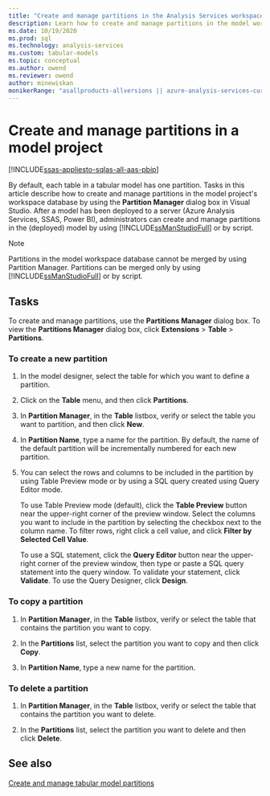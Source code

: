 ```yaml
---
title: "Create and manage partitions in the Analysis Services workspace database | Microsoft Docs"
description: Learn how to create and manage partitions in the model workspace database by using the Partition Manager dialog box in SQL Server Data Tools.
ms.date: 10/19/2020
ms.prod: sql
ms.technology: analysis-services
ms.custom: tabular-models
ms.topic: conceptual
ms.author: owend
ms.reviewer: owend
author: minewiskan
monikerRange: "asallproducts-allversions || azure-analysis-services-current || power-bi-premium-current || >= sql-analysis-services-2016"
---
```

# Create and manage partitions in a model project

[!INCLUDE[ssas-appliesto-sqlas-all-aas-pbip](../includes/ssas-appliesto-sqlas-all-aas-pbip.md)]

By default, each table in a tabular model has one partition. Tasks in this article describe how to create and manage partitions in the model project's workspace database by using the **Partition Manager** dialog box in Visual Studio. After a model has been deployed to a server (Azure Analysis Services, SSAS, Power BI), administrators can create and manage partitions in the (deployed) model by using [!INCLUDE[ssManStudioFull](../includes/ssmanstudiofull-md.md)] or by script.
  
> [!NOTE]  
> Partitions in the model workspace database cannot be merged by using Partition Manager. Partitions can be merged only by using [!INCLUDE[ssManStudioFull](../includes/ssmanstudiofull-md.md)] or by script.  
  
## Tasks

To create and manage partitions, use the **Partitions Manager** dialog box. To view the **Partitions Manager** dialog box, click **Extensions** > **Table** > **Partitions**.  
  
### To create a new partition  
  
1. In the model designer, select the table for which you want to define a partition.  
  
2. Click on the **Table** menu, and then click **Partitions**.  
  
3. In **Partition Manager**, in the **Table** listbox, verify or select the table you want to partition, and then click **New**.  
  
4. In **Partition Name**, type a name for the partition. By default, the name of the default partition will be incrementally numbered for each new partition.  
  
5. You can select the rows and columns to be included in the partition by using Table Preview mode or by using a SQL query created using Query Editor mode.  
  
     To use Table Preview mode (default), click the **Table Preview** button near the upper-right corner of the preview window. Select the columns you want to include in the partition by selecting the checkbox next to the column name. To filter rows, right click a cell value, and click **Filter by Selected Cell Value**.  
  
     To use a SQL statement, click the **Query Editor** button near the upper-right corner of the preview window, then type or paste a SQL query statement into the query window. To validate your statement, click **Validate**. To use the Query Designer, click **Design**.  
  
### To copy a partition  
  
1. In **Partition Manager**, in the **Table** listbox, verify or select the table that contains the partition you want to copy.  
  
2. In the **Partitions** list, select the partition you want to copy and then click **Copy**.  
  
3. In **Partition Name**, type a new name for the partition.  
  
### To delete a partition  
  
1. In **Partition Manager**, in the **Table** listbox, verify or select the table that contains the partition you want to delete.  
  
2. In the **Partitions** list, select the partition you want to delete and then click **Delete**.  

## See also

[Create and manage tabular model partitions](../../analysis-services/tabular-models/create-and-manage-tabular-model-partitions.md)
